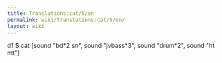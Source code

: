 ```yaml
---
title: Translations:cat/5/en
permalink: wiki/Translations:cat/5/en/
layout: wiki
---
```


d1 $ cat \[sound "bd\*2 sn", sound "jvbass\*3", sound "drum\*2", sound
"ht mt"\]

</source>
